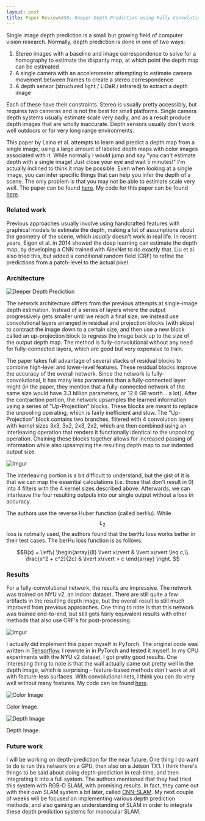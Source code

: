 ```yaml
---
layout: post
title: Paper Review&#58; Deeper Depth Prediction using Fully Convolutional Residual Networks
---
```


Single image depth prediction is a small but growing field of computer vision research. Normally, depth prediction is done in one of two ways:

1. Stereo images with a baseline and image correspondence to solve for a homography to estimate the disparity map, at which point the depth map can be estimated
2. A single camera with an accelerometer attempting to estimate camera movement between frames to create a stereo correspondence
3. A depth sensor (structured light / LiDaR / infrared) to extract a depth image

Each of these have their constraints. Stereo is usually pretty accessibly, but requires two cameras and is not the best for small platforms. Single camera depth systems usually estimate scale very badly, and as a result produce depth images that are wholly inaccurate. Depth sensors usually don't work well outdoors or for very long range environments.

This paper by Laina et al. attempts to learn and predict a depth map from a single image, using a large amount of labeled depth maps with color images associated with it. While normally I would jump and say "you can't estimate depth with a single image! Just close your eye and wait 5 minutes!" I'm actually inclined to think it may be possible. Even when looking at a single image, you can infer specific things that can help you infer the depth of a scene. The only problem is that you may not be able to estimate scale very well. The paper can be found [here](https://arxiv.org/pdf/1606.00373.pdf). My code for this paper can be found [here](https://github.com/mohsaad/Deeper-Depth-Prediction).

### Related work

Previous approaches usually involve using handcrafted features with graphical models to estimate the depth, making a lot of assumptions about the geometry of the scene, which _usually_ doesn't work in real life. In recent years, Eigen et al. in 2014 showed the deep learning can estimate the depth map, by developing a CNN trained with AlexNet to do exactly that. Liu et al. also tried this, but added a conditional random field (CRF) to refine the predictions from a patch-level to the actual pixel.

### Architecture

![Deeper Depth Prediction](https://sites.google.com/site/yorkyuhuang/_/rsrc/1496983719267/home/research/machine-learning-information-retrieval/disparityestimationbydeeplearning/DeepDepthPrediction.jpg?width=1000)

The network architecture differs from the previous attempts at single-image depth estimation. Instead of a series of layers where the output progressively gets smaller until we reach a final size, we instead use convolutional layers arranged in residual and projection blocks (with skips) to contract the image down to a certain size, and then use a new block called an up-projection block to regress the image back up to the size of the output depth map. The method is fully-convolutional without any need for fully-connected layers, which are good but very expensive to train.

The paper takes full advantage of several stacks of residual blocks to combine high-level and lower-level features. These residual blocks improve the accuracy of the overall network. Since the network is fully-convolutional, it has many less parameters than a fully-connected layer might (in the paper, they mention that a fully-connected network of the same size would have 3.3 billion parameters, or 12.6 GB worth... a lot). After the contraction portion, the network upsamples the learned information using a series of "Up-Projection" blocks. These blocks are meant to replace the unpooling operating, which is fairly inefficient and slow. The "Up-Projection" block contains two branches, filtered with 4 convolution layers with kernel sizes 3x3, 3x2, 2x3, 2x2, which are then combined using an interleaving operation that renders it functionally identical to the unpooling operation. Chaining these blocks together allows for increased passing of information while also upsampling the resulting depth map to our indented output size.

![Imgur](https://i.imgur.com/rV13Kxz.png)

The interleaving portion is a bit difficult to understand, but the gist of it is that we can map the essential calculations (i.e. those that don't result in 0) into 4 filters with the 4 kernel sizes described above. Afterwards, we can interleave the four resulting outputs into our single output without a loss in accuracy.

The authors use the reverse Huber function (called berHu). While $$L_2$$ loss is notmally used, the authors found that the berHu loss works better in their test cases. The berHu loss function is as follows:

$$B(x) =
            \left\{
            \begin{array}{ll}
            \lvert x\rvert & \lvert x\rvert \leq c,\\
            \frac{x^2 + c^2}{2c} & \lvert x\rvert > c
            \end{array}
            \right.
$$

### Results

For a fully-convolutional network, the results are impressive. The network was trained on NYU v2, an indoor dataset. There are still quite a few artifacts in the resulting depth image, but the overall result is still much improved from previous approaches. One thing to note is that this network was trained end-to-end, but still gets fairly equivalent results with other methods that also use CRF's for post-processing.

![Imgur](https://i.imgur.com/dOUDoe1.png)

I actually did implement this paper myself in PyTorch. The original code was written in [Tensorflow](https://github.com/iro-cp/FCRN-DepthPrediction). I rewrote in in PyTorch and tested it myself. In my CPU experiments with the NYU v2 dataset, I got pretty good results. One interesting thing to note is that the wall actually came out pretty well in the depth image, which is surprising - feature-based methods don't work at all with feature-less surfaces. With convolutional nets, I think you can do very well without many features. My code can be found [here](https://github.com/mohsaad/Deeper-Depth-Prediction).

![Color Image](https://i.imgur.com/1KcoXXD.jpg)

Color Image.

![Depth Image](https://i.imgur.com/ppofMtX.jpg)

Depth Image.

### Future work

I will be working on depth-prediction for the near future. One thing I do want to do is run this network on a GPU, then also on a Jetson TX1. I think there's things to be said about doing depth-prediction in real-time, and then integrating it into a full system. The authors mentioned that they had tried this system with RGB-D SLAM, with promising results. In fact, they came out with their own SLAM system a bit later, called [CNN-SLAM](https://arxiv.org/pdf/1704.03489.pdf). My next couple of weeks will be focused on implementing various depth prediction methods, and also gaining an understanding of SLAM in order to integrate these depth prediction systems for monocular SLAM.
